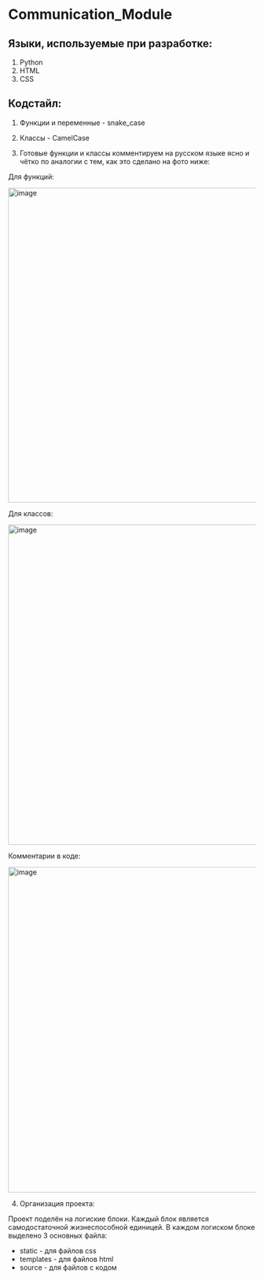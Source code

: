 # Communication_Module

## Языки, используемые при разработке:

1) Python
2) HTML
3) CSS

## Кодстайл:

1) Функции и переменные - snake_case

2) Классы - CamelCase

3) Готовые функции и классы комментируем на русском языке ясно и чётко по аналогии с тем, как это сделано на фото ниже: 

Для функций:

<img width="641" alt="image" src="https://user-images.githubusercontent.com/95678672/233156599-dc2ec57c-848c-43ca-8ac8-ad195f4edb48.png">

Для классов: 

<img width="652" alt="image" src="https://user-images.githubusercontent.com/95678672/233156675-399b1d08-5df1-40c3-959c-4a102b3e4a2c.png">

Комментарии в коде:

<img width="663" alt="image" src="https://user-images.githubusercontent.com/95678672/233157200-de464bca-f49f-40b6-91d4-3a44c091af1f.png">

4) Организация проекта:

Проект поделён на логиские блоки. Каждый блок является самодостаточной жизнеспособной единицей. В каждом логиском блоке выделено 3 основных файла:
  * static - для файлов css      
  * templates - для файлов html
  * source - для файлов с кодом
